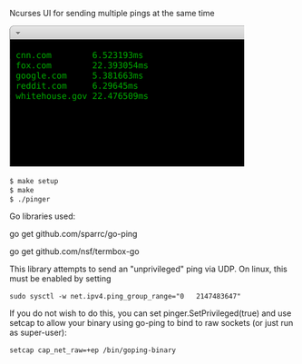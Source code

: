 Ncurses UI for sending multiple pings at the same time

![pinger](https://github.com/kazzmir/pinger/raw/master/pinger-small.png)

```
$ make setup
$ make
$ ./pinger
```

Go libraries used:

go get github.com/sparrc/go-ping

go get github.com/nsf/termbox-go

This library attempts to send an "unprivileged" ping via UDP. On linux, this must be enabled by setting

```
sudo sysctl -w net.ipv4.ping_group_range="0   2147483647"
```

If you do not wish to do this, you can set pinger.SetPrivileged(true) and use setcap to allow your binary using go-ping to bind to raw sockets (or just run as super-user):

```
setcap cap_net_raw=+ep /bin/goping-binary
```
